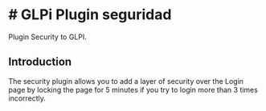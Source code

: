 # # GLPi Plugin seguridad
Plugin Security to GLPI.

## Introduction

The security plugin allows you to add a layer of security over the Login page by locking the page for 5 minutes if you try to login more than 3 times incorrectly.